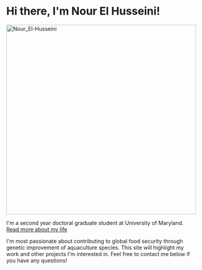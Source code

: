 # Hi there, I'm Nour El Husseini!

<img src="https://nelhusseini.github.io/images/Nour.jpg" alt="Nour_El-Husseini" width="500" />

I'm a second year doctoral graduate student at University of Maryland.  [Read more about my life](https://nelhusseini.github.io/about/)

I'm most passionate about contributing to global food security through genetic improvement of aquaculture species. This site will highlight my work and other projects I'm interested in. Feel free to contact me below if you have any questions!
